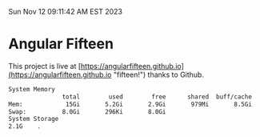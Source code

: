 Sun Nov 12 09:11:42 AM EST 2023

# Angular Fifteen


This project is live at [https://angularfifteen.github.io](https://angularfifteen.github.io "fifteen!") thanks to Github.

```bash
System Memory
               total        used        free      shared  buff/cache   available
Mem:            15Gi       5.2Gi       2.9Gi       979Mi       8.5Gi        10Gi
Swap:          8.0Gi       296Ki       8.0Gi
System Storage
2.1G	.
```
```bash
